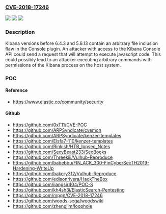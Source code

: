 ### [CVE-2018-17246](https://cve.mitre.org/cgi-bin/cvename.cgi?name=CVE-2018-17246)
![](https://img.shields.io/static/v1?label=Product&message=Kibana&color=blue)
![](https://img.shields.io/static/v1?label=Version&message=n%2Fa&color=blue)
![](https://img.shields.io/static/v1?label=Vulnerability&message=CWE-73%3A%20External%20Control%20of%20File%20Name%20or%20Path&color=brighgreen)

### Description

Kibana versions before 6.4.3 and 5.6.13 contain an arbitrary file inclusion flaw in the Console plugin. An attacker with access to the Kibana Console API could send a request that will attempt to execute javascript code. This could possibly lead to an attacker executing arbitrary commands with permissions of the Kibana process on the host system.

### POC

#### Reference
- https://www.elastic.co/community/security

#### Github
- https://github.com/0xT11/CVE-POC
- https://github.com/ARPSyndicate/cvemon
- https://github.com/ARPSyndicate/kenzer-templates
- https://github.com/Elsfa7-110/kenzer-templates
- https://github.com/Rinkish/HTB_Ippsec_Notes
- https://github.com/SexyBeast233/SecBooks
- https://github.com/Threekiii/Vulhub-Reproduce
- https://github.com/babebbu/FIN_ACK_300-FinCyberSecTH2019-Hardening-WriteUp
- https://github.com/bakery312/Vulhub-Reproduce
- https://github.com/edisonrivera/HackTheBox
- https://github.com/jiangsir404/POC-S
- https://github.com/kh4sh3i/ElasticSearch-Pentesting
- https://github.com/mpgn/CVE-2018-17246
- https://github.com/woods-sega/woodswiki
- https://github.com/zhengjim/loophole

